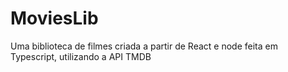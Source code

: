 # MoviesLib
 Uma biblioteca de filmes criada a partir de React e node feita em Typescript, utilizando a API TMDB
